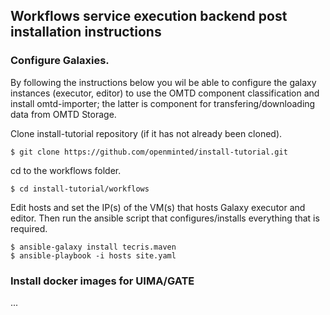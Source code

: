 ## Workflows service execution backend post installation instructions


### Configure Galaxies. 

By following the instructions below you wil be able to configure the galaxy instances (executor, editor) 
to use the OMTD component classification and install omtd-importer; the latter is component for transfering/downloading data from OMTD Storage.  

Clone install-tutorial repository (if it has not already been cloned). 
```code=bash
$ git clone https://github.com/openminted/install-tutorial.git
```

cd to the workflows folder.
```code=bash
$ cd install-tutorial/workflows
```

Edit hosts and set the IP(s) of the VM(s) that hosts Galaxy executor and editor. 
Then run the ansible script that configures/installs everything that is required.
```code=bash
$ ansible-galaxy install tecris.maven
$ ansible-playbook -i hosts site.yaml
```

### Install docker images for UIMA/GATE

...
